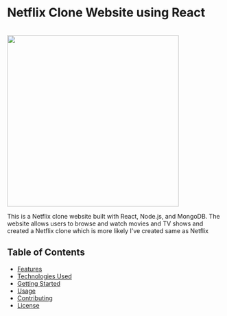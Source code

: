 <h1>Netflix Clone Website using React</h1> 
<br>
<img src='https://www.edigitalagency.com.au/wp-content/uploads/Netflix-logo-red-black-png.png' width='400'>
<br>


This is a Netflix clone website built with React, Node.js, and MongoDB. The website allows users to browse and watch movies and TV shows and created a Netflix clone 
which is more likely I've created same as Netflix


## Table of Contents

- [Features](#features)
- [Technologies Used](#technologies-used)
- [Getting Started](#getting-started)
- [Usage](#usage)
- [Contributing](#contributing)
- [License](#license)

